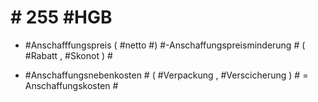 # # 255 #HGB #

 - #Anschafffungspreis ( #netto #) 
 #-Anschaffungspreisminderung #
 ( #Rabatt , #Skonot ) #
 + #Anschaffungsnebenkosten #
 ( #Verpackung , #Verscicherung ) #
 = Anschaffungskosten #

